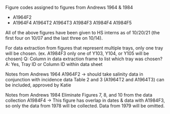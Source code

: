 Figure codes assigned to figures from Andrews 1964 & 1984
* A1964F2
* A1964F4
A1964T2
A1964T3
A1984F3
A1984F4
A1984F5

All of the above figures have been given to HS interns as of 10/20/21 (the first four on 10/07 and the last three on 10/14). 

For data extraction from figures that represent multiple trays, only one tray will be chosen. (ex. A1984F3 only one of Y103, Y104, or Y105 will be chosen)
  Q: Column in data extraction frame to list which tray was chosen? 
  A: Yes, Tray ID or Column ID within data sheet

Notes from Andrews 1964
  A1964F2 -> should take salinity data in conjunction with incidence data
  Table 2 and 3 (A1964T2 and A1964T3) can be included, approved by Katie
  
Notes from Andrews 1984
  Eliminate Figures 7, 8, and 10 from the data collection
  A1984F4 -> This figure has overlap in dates & data with A1984F3, so only the data from 1978 will be collected. Data from 1979 will be omitted. 


